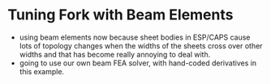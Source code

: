 # Tuning Fork with Beam Elements

* using beam elements now because sheet bodies in ESP/CAPS cause lots of topology changes when the widths of the sheets cross over other widths and that has become really annoying to deal with.
* going to use our own beam FEA solver, with hand-coded derivatives in this example.